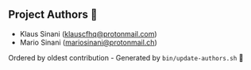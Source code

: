 ## Project Authors 🎉

- Klaus Sinani (<klauscfhq@protonmail.com>)
- Mario Sinani (<mariosinani@protonmail.ch>)

Ordered by oldest contribution - Generated by `bin/update-authors.sh` 🚀
